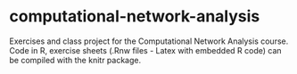 computational-network-analysis
==============================

Exercises and class project for the Computational Network Analysis course. Code in R, exercise sheets (.Rnw files - Latex with embedded R code) can be compiled with the knitr package.
